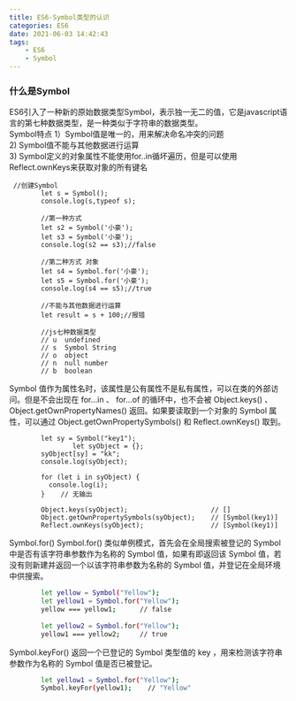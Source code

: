 ```yaml
---
title: ES6-Symbol类型的认识
categories: ES6
date: 2021-06-03 14:42:43
tags: 
    - ES6 
    - Symbol
---
```

### 什么是Symbol
ES6引入了一种新的原始数据类型Symbol，表示独一无二的值，它是javascript语言的第七种数据类型，是一种类似于字符串的数据类型。  
Symbol特点
1）Symbol值是唯一的，用来解决命名冲突的问题  
2) Symbol值不能与其他数据进行运算  
3) Symbol定义的对象属性不能使用for..in循坏遍历，但是可以使用Reflect.ownKeys来获取对象的所有键名
```
 //创建Symbol
        let s = Symbol();
        console.log(s,typeof s);

        //第一种方式
        let s2 = Symbol('小豪');
        let s3 = Symbol('小豪');
        console.log(s2 == s3);//false

        //第二种方式 对象
        let s4 = Symbol.for('小豪');
        let s5 = Symbol.for('小豪');
        console.log(s4 == s5);//true

        //不能与其他数据进行运算
        let result = s + 100;//报错

        //js七种数据类型
        // u  undefined
        // s  Symbol String
        // o  object
        // n  null number
        // b  boolean
```
Symbol 值作为属性名时，该属性是公有属性不是私有属性，可以在类的外部访问。但是不会出现在 for...in 、 for...of 的循环中，也不会被 Object.keys() 、 Object.getOwnPropertyNames() 返回。如果要读取到一个对象的 Symbol 属性，可以通过 Object.getOwnPropertySymbols() 和 Reflect.ownKeys() 取到。
```
        let sy = Symbol("key1");
                let syObject = {};
        syObject[sy] = "kk";
        console.log(syObject);
        
        for (let i in syObject) {
          console.log(i);
        }    // 无输出
        
        Object.keys(syObject);                     // []
        Object.getOwnPropertySymbols(syObject);    // [Symbol(key1)]
        Reflect.ownKeys(syObject);                 // [Symbol(key1)]
```
Symbol.for()
Symbol.for() 类似单例模式，首先会在全局搜索被登记的 Symbol 中是否有该字符串参数作为名称的 Symbol 值，如果有即返回该 Symbol 值，若没有则新建并返回一个以该字符串参数为名称的 Symbol 值，并登记在全局环境中供搜索。
```bash
        let yellow = Symbol("Yellow");
        let yellow1 = Symbol.for("Yellow");
        yellow === yellow1;      // false
        
        let yellow2 = Symbol.for("Yellow");
        yellow1 === yellow2;     // true
```

Symbol.keyFor() 返回一个已登记的 Symbol 类型值的 key ，用来检测该字符串参数作为名称的 Symbol 值是否已被登记。
```bash
        let yellow1 = Symbol.for("Yellow");
        Symbol.keyFor(yellow1);    // "Yellow"
```